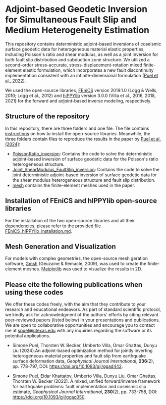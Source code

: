 # Adjoint-based Geodetic Inversion for Simultaneous Fault Slip and Medium Heterogeneity Estimation


This repository contains deterministic adjoint-based inversions of coseismic surface geodetic data for heterogeneous material elastic properties, including Poisson's ratio and shear modulus, as well as a joint inversion for both fault slip distribution and subduction zone structure. We utilized a second-order stress-accurate, stress-displacement-rotation mixed finite-element elastic formulation, which incorporates a new fault discontinuity implementation consistent with an infinite-dimensional formulation ([Puel et al., 2022](https://doi.org/10.1093/gji/ggac050)).

We used the open-source libraries, [FEniCS](https://fenicsproject.org) version 2019.1.0 (Logg \& Wells, 2010; Logg et al., 2012) and [hIPPYlib](https://hippylib.github.io) version 3.0.0 (Villa et al., 2016, 2018, 2021) for the forward and adjoint-based inverse modeling, respectively.


## Structure of the repository

In this repository, there are three folders and one file. The file contains [instructions](https://github.com/SimonePuel/PoissonRatio-Joint-Inversions/blob/main/FEniCS-hIPPYlib_installation.md) on how to install the open-source libraries. Meanwhile, the three folders contain files to reproduce the results in the paper by [Puel et al. (2024)](https://doi.org/10.1093/gji/ggad442):

- [PoissonRatio_inversion](https://github.com/SimonePuel/PoissonRatio-Joint-Inversions/tree/main/PoissonRatio_inversion): Contains the code to solve the deterministic adjoint-based inversion of surface geodetic data for the Poisson's ratio heterogeneous structure.
- [Joint_ShearModulus_FaultSlip_inversion](https://github.com/SimonePuel/PoissonRatio-Joint-Inversions/tree/main/Joint_ShearModulus_FaultSlip_inversion): Contains the code to solve the joint deterministic adjoint-based inversion of surface geodetic data for the shear modulus heterogeneous structure and fault slip distribution.
- [mesh](https://github.com/SimonePuel/PoissonRatio-Joint-Inversions/tree/main/mesh) contains the finite-element meshes used in the paper.


## Installation of FEniCS and hIPPYlib open-source libraries

For the installation of the two open-source libraries and all their dependencies, please refer to the provided file [FEniCS_hIPPYlib_installation.md](https://github.com/SimonePuel/PoissonRatio-Joint-Inversions/blob/main/FEniCS-hIPPYlib_installation.md).


## Mesh Generation and Visualization

For models with complex geometries, the open-source mesh geration software, [Gmsh](https://www.gmsh.info/) (Geuzaine \& Remacle, 2009), was used to create the finite-element meshes. [Matplotlib](https://matplotlib.org) was used to visualize the results in 2D.


## Please cite the following publications when using these codes 

We offer these codes freely, with the aim that they contribute to your research and educational endeavors. As part of standard scientific protocol, we kindly ask for acknowledgment of the authors' efforts by citing relevant peer-reviewed papers (listed below) in your presentations and publications. We are open to collaborative opportunities and encourage you to contact me at spuel@utexas.edu with any inquiries regarding the software or its potential applications.

- Simone Puel, Thorsten W. Becker, Umberto Villa, Omar Ghattas, Dunyu Liu (2024).An adjoint-based optimization method for jointly inverting heterogeneous material properties and fault slip from earthquake surface deformation data, _Geophysical Journal International_, **236**(2), pp. 778-797, DOI: https://doi.org/10.1093/gji/ggad442.

- Simone Puel, Eldar Khattatov, Umberto Villa, Dunyu Liu, Omar Ghattas, Thorsten W. Becker (2022). A mixed, unified forward/inverse framework for earthquake problems: fault implementation and coseismic slip estimate, _Geophysical Journal International_, **230**(2), pp. 733-758, DOI: https://doi.org/10.1093/gji/ggac050.

